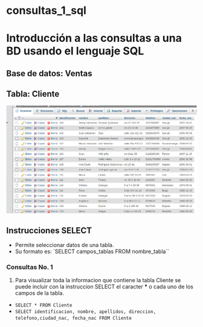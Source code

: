 # consultas_1_sql
 # Introducción a las consultas a una BD usando el lenguaje SQL

## Base de datos: Ventas
## Tabla: Cliente

![Tabla Cliente](tabla_cliente.png)

## Instrucciones SELECT
- Permite seleccionar datos de una tabla.
- Su formato es: `SELECT campos_tablas FROM
nombre_tabla``

### Consultas No. 1
1. Para visualizar toda la informacion que contiene la tabla Cliente se puede incluir con la instruccion SELECT el caracter **\*** o cada uno de los campos de la tabla.

- `SELECT * FROM Cliente`
- `SELECT identificacion, nombre, apellidos, direccion, telefono,ciudad_nac, fecha_nac FROM Cliente`
